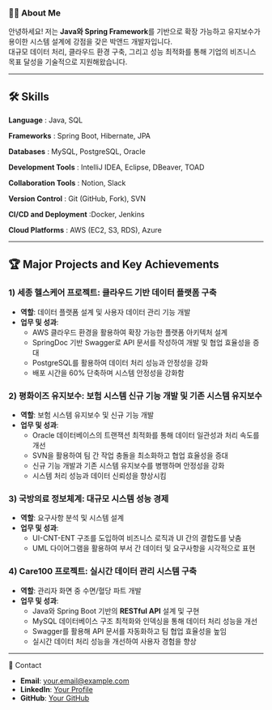 ### 👩‍💻 About Me

안녕하세요! 저는 **Java와 Spring Framework**를 기반으로 확장 가능하고 유지보수가 용이한 시스템 설계에 강점을 갖은 박앤드 개발자입니다.\
대규모 데이터 처리, 클라우드 환경 구축, 그리고 성능 최적화를 통해 기업의 비즈니스 목표 달성을 기술적으로 지원해왔습니다.

---

## 🛠️ Skills

**Language** : Java, SQL

**Frameworks** : Spring Boot, Hibernate, JPA

**Databases** : MySQL, PostgreSQL, Oracle

**Development Tools** : IntelliJ IDEA, Eclipse, DBeaver, TOAD

**Collaboration Tools** : Notion, Slack

**Version Control** : Git (GitHub, Fork), SVN

**CI/CD and Deployment** :Docker, Jenkins

**Cloud Platforms** : AWS (EC2, S3, RDS), Azure


---

## 🏆 Major Projects and Key Achievements

### 1) 세종 헬스케어 프로젝트: 클라우드 기반 데이터 플랫폼 구축

- **역할**: 데이터 플랫폼 설계 및 사용자 데이터 관리 기능 개발
- **업무 및 성과**:
  - AWS 클라우드 환경을 활용하여 확장 가능한 플랫폼 아키텍처 설계
  - SpringDoc 기반 Swagger로 API 문서를 작성하여 개발 및 협업 효율성을 증대
  - PostgreSQL를 활용하여 데이터 처리 성능과 안정성을 강화
  - 배포 시간을 60% 단축하며 시스템 안정성을 강화함

### 2) 평화이즈 유지보수: 보험 시스템 신규 기능 개발 및 기존 시스템 유지보수

- **역할**: 보험 시스템 유지보수 및 신규 기능 개발
- **업무 및 성과**:
  - Oracle 데이터베이스의 트랜잭션 최적화를 통해 데이터 일관성과 처리 속도를 개선
  - SVN을 활용하여 팀 간 작업 충돌을 최소화하고 협업 효율성을 증대
  - 신규 기능 개발과 기존 시스템 유지보수를 병행하며 안정성을 강화
  - 시스템 처리 성능과 데이터 신뢰성을 향상시킴

### 3) 국방의료 정보체계: 대규모 시스템 성능 경제

- **역할**: 요구사항 분석 및 시스템 설계
- **업무 및 성과**:
  - UI-CNT-ENT 구조를 도입하여 비즈니스 로직과 UI 간의 결합도를 낮춤
  - UML 다이어그램을 활용하여 부서 간 데이터 및 요구사항을 시각적으로 표현

### 4) Care100 프로젝트: 실시간 데이터 관리 시스템 구축

- **역할**: 관리자 화면 중 수면/혈당 파트 개발
- **업무 및 성과**:
  - Java와 Spring Boot 기반의 **RESTful API** 설계 및 구현
  - MySQL 데이터베이스 구조 최적화와 인덱싱을 통해 데이터 처리 성능을 개선
  - Swagger를 활용해 API 문서를 자동화하고 팀 협업 효율성을 높임
  - 실시간 데이터 처리 성능을 개선하여 사용자 경험을 향상


---
💬 Contact

- **Email**: [your.email@example.com](mailto\:your.email@example.com)
- **LinkedIn**: [Your Profile](https://linkedin.com/in/yourprofile)
- **GitHub**: [Your GitHub](https://github.com/yourusername)



